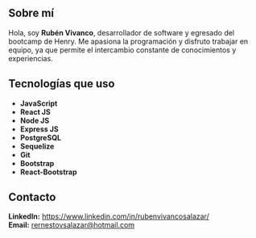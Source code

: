 ## Sobre mí

Hola, soy **Rubén Vivanco**, desarrollador de software y egresado del bootcamp de Henry. Me apasiona la programación y disfruto trabajar en equipo, ya que permite el intercambio constante de conocimientos y experiencias.

## Tecnologías que uso

- **JavaScript**
- **React JS**
- **Node JS**
- **Express JS**
- **PostgreSQL**
- **Sequelize**
- **Git**
- **Bootstrap**
- **React-Bootstrap**

## Contacto

**LinkedIn:** https://www.linkedin.com/in/rubenvivancosalazar/  
**Email:** rernestovsalazar@hotmail.com
